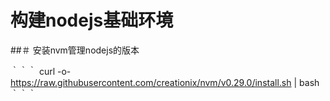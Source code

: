 # 构建nodejs基础环境

##＃ 安装nvm管理nodejs的版本


｀｀｀
curl -o- https://raw.githubusercontent.com/creationix/nvm/v0.29.0/install.sh | bash
｀｀｀
